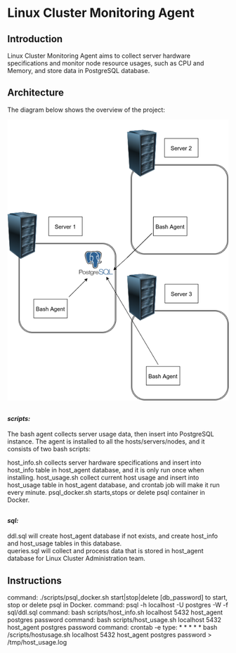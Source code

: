 # <h1>Linux Cluster Monitoring Agent

## <h2>Introduction
Linux Cluster Monitoring Agent aims to collect server hardware specifications and monitor node resource usages, such as CPU and Memory, and store data in PostgreSQL database.

## <h2>Architecture
The diagram below shows the overview of the project:
  
![image](https://raw.githubusercontent.com/jarviscanada/jarvis_data_eng_derek/feature_linux_sql/linux_sql/Picture/1.png)

## <h4>*scripts:*

The bash agent collects server usage data, then insert into PostgreSQL instance. The agent is installed to all the hosts/servers/nodes, and it consists of two bash scripts:

  host_info.sh collects server hardware specifications and insert into host_info table in host_agent database, and it is only run once when installing.
  host_usage.sh collect current host usage and insert into host_usage table in host_agent database, and crontab job will make it run every minute.
  psql_docker.sh starts,stops or delete psql container in Docker.

## <h4>*sql:*
 
 ddl.sql will create host_agent database if not exists, and create host_info and host_usage tables in this database.  
 queries.sql will collect and process data that is stored in host_agent database for Linux Cluster Administration team.
 
 ## <h2>Instructions
  command: ./scripts/psql_docker.sh start|stop|delete [db_password]
  to start, stop or delete psql in Docker.
  command: psql -h localhost -U postgres -W -f sql/ddl.sql
  command: bash scripts/host_info.sh localhost 5432 host_agent postgres password
  command: bash scripts/host_usage.sh localhost 5432 host_agent postgres password
  command: crontab -e
  type: * * * * * bash /scripts/hostusage.sh localhost 5432 host_agent postgres password > /tmp/host_usage.log
  
  
